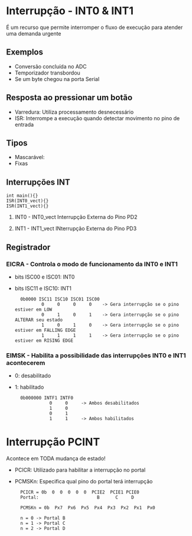 # Interrupção - INT0 & INT1
É um recurso que permite interromper o fluxo de execução para atender uma demanda urgente
## Exemplos
- Conversão concluída no ADC
- Temporizador transbordou
- Se um byte chegou na porta Serial

## Resposta ao pressionar um botão
- Varredura: Utiliza processamento desnecessário
- ISR: Interrompe a execução quando detectar movimento no pino de entrada

## Tipos
- Mascarável: 
- Fixas

## Interrupções INT

    int main(){}
    ISR(INT0_vect){}
    ISR(INT1_vect){}

1. INT0 - INT0_vect
Interrupção Externa do Pino PD2

2. INT1 - INT1_vect
INterrupção Externa do Pino PD3

## Registrador
### EICRA - Controla o modo de funcionamento da INT0 e INT1
- bits ISC00 e ISC01: INT0
- bits ISC11 e ISC10: INT1

        0b0000 ISC11 ISC10 ISC01 ISC00
                0     0     0     0    -> Gera interrupção se o pino estiver em LOW
                0     1     0     1    -> Gera interrupção se o pino ALTERAR seu estado
                1     0     1     0    -> Gera interrupção se o pino estiver em FALLING EDGE
                1     1     1     1    -> Gera interrupção se o pino estiver em RISING EDGE

### EIMSK - Habilita a possibilidade das interrupções INT0 e INT1 acontecerem
- 0: desabilitado
- 1: habilitado

        0b000000 INTF1 INTF0
                   0     0     -> Ambos desabilitados
                   1     0
                   0     1
                   1     1     -> Ambos habilitados

# Interrupção PCINT
Acontece em TODA mudança de estado!
- PCICR: Utilizado para habilitar a interrupção no portal
- PCMSKn: Especifica qual pino do portal terá interrupção
        
        PCICR = 0b  0  0  0  0  0  PCIE2  PCIE1 PCIE0
        Portal:                      B      C     D

        PCMSKn = 0b  Px7  Px6  Px5  Px4  Px3  Px2  Px1  Px0

        n = 0 -> Portal B
        n = 1 -> Portal C
        n = 2 -> Portal D
